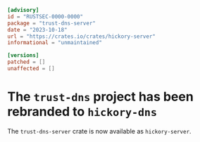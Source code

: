 ```toml
[advisory]
id = "RUSTSEC-0000-0000"
package = "trust-dns-server"
date = "2023-10-18"
url = "https://crates.io/crates/hickory-server"
informational = "unmaintained"

[versions]
patched = []
unaffected = []
```

# The `trust-dns` project has been rebranded to `hickory-dns`

The `trust-dns-server` crate is now available as `hickory-server`.
